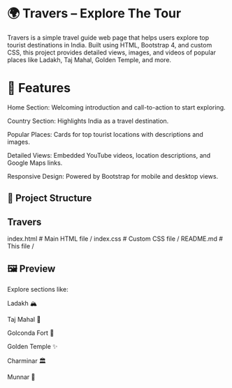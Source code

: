 # 🌍 Travers – Explore The Tour
Travers is a simple travel guide web page that helps users explore top tourist destinations in India. Built using HTML, Bootstrap 4, and custom CSS, this project provides detailed views, images, and videos of popular places like Ladakh, Taj Mahal, Golden Temple, and more.

# 🚀 Features
Home Section: Welcoming introduction and call-to-action to start exploring.

Country Section: Highlights India as a travel destination.

Popular Places: Cards for top tourist locations with descriptions and images.

Detailed Views: Embedded YouTube videos, location descriptions, and Google Maps links.

Responsive Design: Powered by Bootstrap for mobile and desktop views.

## 📁 Project Structure
## Travers

index.html # Main HTML file /
index.css  # Custom CSS file /
README.md  # This file /

## 🖼️ Preview
Explore sections like:

Ladakh 🏔️

Taj Mahal 🕌

Golconda Fort 🏰

Golden Temple ✨

Charminar 🏛️

Munnar 🌿
